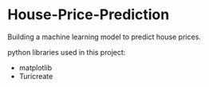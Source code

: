 # House-Price-Prediction
Building a machine learning model to predict house prices.

python libraries used in this project:

  * matplotlib
  * Turicreate
  
